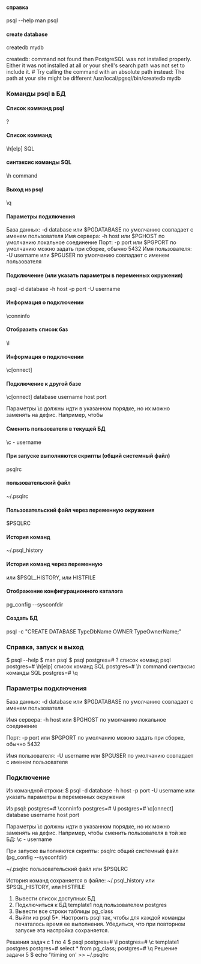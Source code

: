 

#### справка
psql --help
man psql



#### create database
createdb mydb

createdb: command not found
then PostgreSQL was not installed properly. Either it was not installed at all or your shell's search path was not set to include it. # Try calling the command with an absolute path instead: The path at your site might be different
/usr/local/pgsql/bin/createdb mydb

### Команды psql в БД

#### Список комманд psql
\?

#### Список комманд 
\h[elp] SQL

#### синтаксис команды SQL
\h command

#### Выход из psql
\q

#### Параметры подключения

База данных: -d database или $PGDATABASE
по умолчанию совпадает с именем пользователя
Имя сервера: -h host или $PGHOST
по умолчанию локальное соединение
Порт: -p port или $PGPORT
по умолчанию можно задать при сборке, обычно 5432
Имя пользователя: -U username или $PGUSER
по умолчанию совпадает с именем пользователя

#### Подключение (или указать параметры в переменных окружения)
psql -d database -h host -p port -U username

#### Информация о подключении 
\conninfo

#### Отобразить список баз
\l

#### Информация о подключении 
\c[onnect]

#### Подключение к другой базе
\c[onnect] database username host port

Параметры \c должны идти в указанном порядке, но их можно
заменять на дефис. Например, чтобы 

#### Cменить пользователя в текущей БД
\c - username

#### При запуске выполняются скрипты (общий системный файл)
psqlrc

#### пользовательский файл
~/.psqlrc

#### Пользовательский файл через переменную окружения
$PSQLRC

#### История команд
~/.psql_history

#### История команд через переменную
или $PSQL_HISTORY, или HISTFILE


#### Отображение конфигурационного каталога
pg_config --sysconfdir

#### Создать БД
psql -c "CREATE DATABASE TypeDbName OWNER TypeOwnerName;"


### Справка, запуск и выход

$ psql --help
$ man psql
$ psql
postgres=# \? список команд psql
postgres=# \h[elp] список команд SQL
postgres=# \h command синтаксис команды SQL
postgres=# \q

### Параметры подключения

База данных: -d database или $PGDATABASE
по умолчанию совпадает с именем пользователя

Имя сервера: -h host или $PGHOST
по умолчанию локальное соединение

Порт: -p port или $PGPORT
по умолчанию можно задать при сборке, обычно 5432

Имя пользователя: -U username или $PGUSER
по умолчанию совпадает с именем пользователя


### Подключение
Из командной строки:
$ psql -d database -h host -p port -U username
или указать параметры в переменных окружения


Из psql:
postgres=# \conninfo
postgres=# \l
postgres=# \c[onnect] database username host port


Параметры \c должны идти в указанном порядке, но их можно
заменять на дефис. Например, чтобы сменить пользователя в той
же БД:
\c - username

При запуске выполняются скрипты:
psqlrc общий системный файл
(pg_config --sysconfdir)

~/.psqlrc пользовательский файл
или $PSQLRC

История команд сохраняется в файле:
~/.psql_history
или $PSQL_HISTORY, или HISTFILE



1. Вывести список доступных БД
2. Подключиться к БД template1 под пользователем postgres
3. Вывести все строки таблицы pg_class
4. Выйти из psql
5*. Настроить psql так, чтобы для каждой команды
печаталось время ее выполнения. Убедиться, что при
повторном запуске эта настройка сохраняется.

Решения задач с 1 по 4
$ psql
postgres=# \l
postgres=# \c template1 postgres
postgres=# select * from pg_class;
postgres=# \q
Решение задачи 5
$ echo '\timing on' >> ~/.psqlrc







